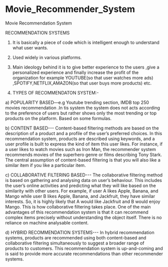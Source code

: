 # Movie_Recommender_System
Movie Recommendation System

RECOMMENDATION SYSTEMS<br />

1)	It is basically a piece of code which is intelligent enough to understand what user wants.

2)	Used widely in various platforms.


3) Main ideology behind it is to give better experience to the  users ,give a personalized experience and finally increase the profit of the organization for example YOUTUBE(so that user watches more ads) ,SPOTIFY,NETFLIX,AMAZON(so that user buys more products) etc.

4) TYPES OF RECOMMENDATON SYSTEM:-

a) POPULARITY BASED—e.g Youtube trending section, IMDB top 250 movies     recommendation .In tis system the system does not  acts according to the preference of users but rather shows only the most trending or top products on the platform. Based on some formulas.

b) CONTENT BASED--- Content-based filtering methods are based on the description of a product and a profile of the user’s preferred choices. In this recommendation system, products are described using keywords, and a user profile is built to express the kind of item this user likes.
For instance, if a user likes to watch movies such as Iron Man, the recommender system recommends movies of the superhero genre or films describing Tony Stark.
The central assumption of content-based filtering is that you will also like a similar item if you like a particular item.

c) COLLABORATIVE FILTERING BASED--- The collaborative filtering method is based on gathering and analysing data on user’s behaviour. This includes the user’s online activities and predicting what they will like based on the similarity with other users.
                For example, if user A likes Apple, Banana, and Mango while user B likes Apple, Banana, and Jackfruit, they have similar interests. So, it is highly likely that A would like Jackfruit and B would enjoy Mango. This is how collaborative filtering takes place.
                           One of the main advantages of this recommendation system is that it can recommend complex items precisely without understanding the object itself. There is no reliance on machine analysable content.

d) HYBRID RECOMMENDATION SYSTEMS--- In hybrid recommendation systems, products are recommended using both content-based and collaborative filtering simultaneously to suggest a broader range of products to customers. This recommendation system is up-and-coming and is said to provide more accurate recommendations than other recommender systems.

